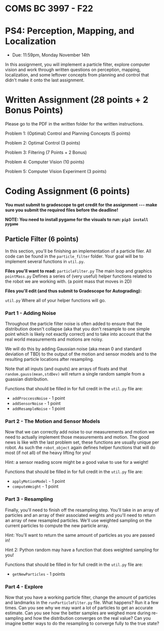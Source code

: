 # COMS BC 3997 - F22
# PS4: Perception, Mapping, and Localization
* Due: 11:59pm, Monday November 14th

In this assignment, you will implement a particle filter, explore computer vision and work through written questions on perception, mapping, localization, and some leftover concepts from planning and control that didn't make it onto the last assignment.

# Written Assignment (28 points + 2 Bonus Points)

Please go to the PDF in the written folder for the written instructions.

Problem 1: (Optimal) Control and Planning Concepts (5 points)

Problem 2: Optimal Control (3 points)

Problem 3: Filtering (7 Points + 2 Bonus)

Problem 4: Computer Vision (10 points)

Problem 5: Computer Vision Experiment (3 points)

# Coding Assignment (6 points)
**You must submit to gradescope to get credit for the assignment --- make sure you submit the required files before the deadline!**

**NOTE: You need to install pygame for the visuals to run: `pip3 install pygame`**

## Particle Filter (6 points)

In this section, you'll be finishing an implementation of a particle filer. All code can be found in the `particle_filter` folder. Your goal will be to implement several functions in `util.py`.

**Files you'll want to read:**
`particleFilter.py` The main loop and graphics
`pointMass.py` 		Defines a series of (very useful) helper functions related to the robot we are working with. (a point mass that moves in 2D)

**Files you'll edit (and thus submit to Gradescope for Autograding):**

`util.py` 	Where all of your helper functions will go.

### Part 1 - Adding Noise
Throughout the particle filter noise is often added to ensure that the distribution doesn't collapse (aka that you don't resample to one simple point which is likely not exactly correct) and to take into account that the real world measurements and motions are noisy.

We will do this by adding Gaussian noise (aka mean 0 and standard deviation of TBD) to the output of the motion and sensor models and to the resulting particle locations after resampling.

Note that all inputs (and ouputs) are arrays of floats and that `random.gauss(mean,stdDev)` will return a single random sample from a guassian distribution.

Functions that should be filled in for full credit in the `util.py` file are:
* `addProccessNoise` - 1 point
* `addSensorNoise` 	 - 1 point
* `addResampleNoise` - 1 point

### Part 2 - The Motion and Sensor Models
Now that we can correctly add noise to our measurements and motion we need to actually implement those measurements and motion. The good news is like with the last problem set, these functions are usually unique per robot. As such the `robot_object` again defines helper functions that will do most (if not all) of the heavy lifting for you!

Hint: a sensor reading score might be a good value to use for a weight!

Functions that should be filled in for full credit in the `util.py` file are:
* `applyMotionModel` - 1 point
* `computeWeight`  	 - 1 point

### Part 3 - Resampling
Finally, you'll need to finish off the resampling step. You'll take in an array of particles and an array of their associated weights and you'll need to return an array of new resampled particles. We'll use weighted sampling on the current particles to compute the new particle array.

Hint: You'll want to return the same amount of particles as you are passed in!

Hint 2: Python random may have a function that does weighted sampling for you!

Functions that should be filled in for full credit in the `util.py` file are:
* `getNewParticles` - 1 points

### Part 4 - Explore
Now that you have a working particle filter, change the amount of particles and landmarks in the `runParticleFilter.py` file. What happens? Run it a few times. Can you see why we may want a lot of particles to get an accurate estimate. Can you see how the better samples are weighed more during re-sampling and how the distribution converges on the real value? Can you imagine better ways to do the resampling to converge fully to the true state?